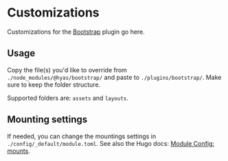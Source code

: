 # Customizations

Customizations for the [Bootstrap](https://github.com/gethyas/bootstrap) plugin go here.

## Usage

Copy the file(s) you'd like to override from `./node_modules/@hyas/bootstrap/` and paste to `./plugins/bootstrap/`. Make sure to keep the folder structure.

Supported folders are: `assets` and `layouts`.

## Mounting settings

If needed, you can change the mountings settings in `./config/_default/module.toml`. See also the Hugo docs: [Module Config: mounts](https://gohugo.io/hugo-modules/configuration/#module-config-mounts).

